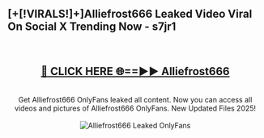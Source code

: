<h2>[+[!VIRALS!]+]Alliefrost666 Leaked Video Viral On Social X Trending Now - s7jr1</h2>
<br>
<div align="center">
<h2><a href="https://libra.edu.pl?Alliefrost666" rel="nofollow">🔴 CLICK HERE 🌐==►► Alliefrost666</a></h2>
<br>
Get Alliefrost666 OnlyFans leaked all content. Now you can access all videos and pictures of Alliefrost666 OnlyFans. New Updated Files 2025!
<br>
<br>
<a href="https://libra.edu.pl?Alliefrost666" rel="nofollow" data-target="animated-image.originalLink"><img src="https://i.ibb.co.com/WyWwxjT/player-gif2.gif" alt="Alliefrost666 Leaked OnlyFans" style="max-width: 100%; display: inline-block;" data-target="animated-image.originalImage"></a>
</div>
<br>